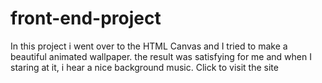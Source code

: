 # front-end-project
In this project i went over to the HTML Canvas 
and I tried to make a beautiful animated wallpaper.
the result was satisfying for me and when I staring at it,
i hear a nice background music.
Click to visit the site
